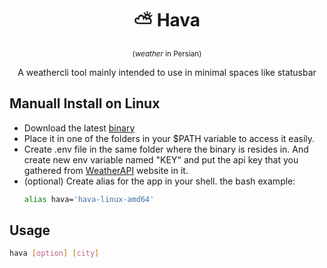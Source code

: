 <h1 align="center"> ⛅ Hava</h1>
<p align="center"><sup>(<em>weather</em> in Persian)</sup></p>
<p align="center">A weathercli tool mainly intended to use in minimal spaces like statusbar</p>

## Manuall Install on Linux
- Download the latest <a href="https://github.com/ParsaJR/hava/releases">binary</a>
- Place it in one of the folders in your $PATH variable to access it easily.
- Create .env file in the same folder where the binary is resides in. And create new env variable named "KEY" and put the api key that you gathered from <a href="https://www.weatherapi.com/my">WeatherAPI</a> website in it.
- (optional) Create alias for the app in your shell. the bash example:
  ```bash
  alias hava='hava-linux-amd64'
  ```

## Usage 

```bash
hava [option] [city]
```

